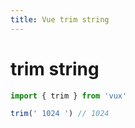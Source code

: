 ```yaml
---
title: Vue trim string
---
```


# trim string

``` js
import { trim } from 'vux'

trim(' 1024 ') // 1024
```
